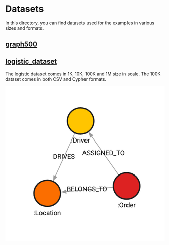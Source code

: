 # Datasets

In this directory, you can find datasets used for the examples in various sizes and formats. 

## [graph500](./graph500/)


## [logistic_dataset](./logistics_dataset/)

The logistic dataset comes in 1K, 10K, 100K and 1M size in scale. The 100K dataset comes in both CSV and Cypher formats.

![](./logistics_dataset/logistic_dataset_schema.png)
